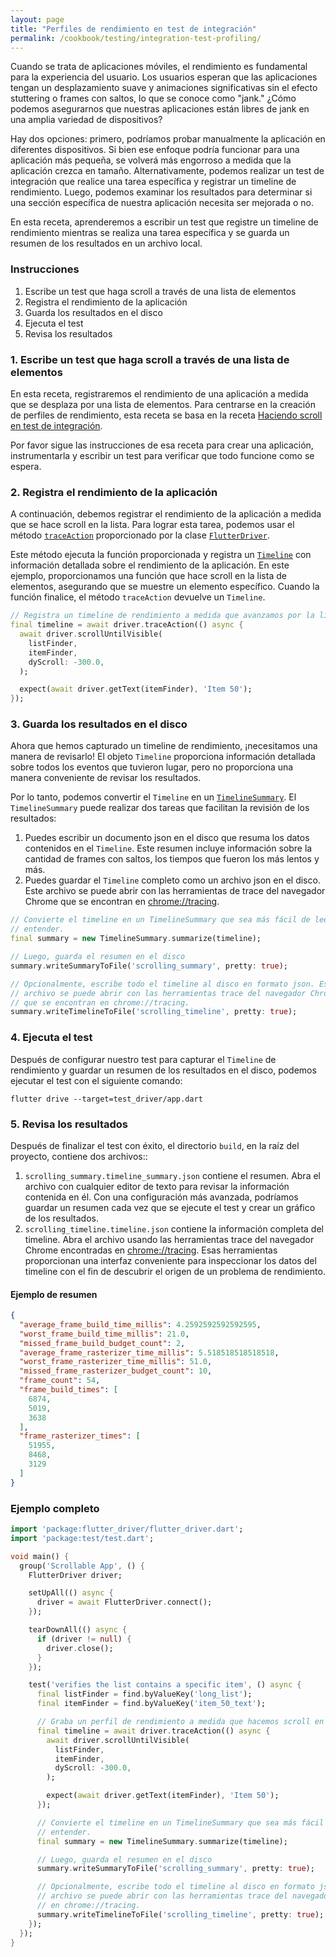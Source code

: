 ```yaml
---
layout: page
title: "Perfiles de rendimiento en test de integración"
permalink: /cookbook/testing/integration-test-profiling/
---
```


Cuando se trata de aplicaciones móviles, el rendimiento es fundamental para la experiencia del usuario. Los usuarios esperan que las aplicaciones tengan un desplazamiento suave y animaciones significativas sin el efecto stuttering o frames con saltos, lo que se conoce como "jank." ¿Cómo podemos asegurarnos que nuestras aplicaciones están libres de jank en una amplia variedad de dispositivos?

Hay dos opciones: primero, podríamos probar manualmente la aplicación en diferentes dispositivos. Si bien ese enfoque podría funcionar para una aplicación más pequeña, se volverá más engorroso a medida que la aplicación crezca en tamaño. Alternativamente, podemos realizar un test de integración que realice una tarea específica y registrar un timeline de rendimiento. Luego, podemos examinar los resultados para determinar si una sección específica de nuestra aplicación necesita ser mejorada o no.

En esta receta, aprenderemos a escribir un test que registre un timeline de rendimiento mientras se realiza una tarea específica y se guarda un resumen de los resultados en un archivo local.

### Instrucciones

  1. Escribe un test que haga scroll a través de una lista de elementos
  2. Registra el rendimiento de la aplicación
  3. Guarda los resultados en el disco
  4. Ejecuta el test
  5. Revisa los resultados

### 1. Escribe un test que haga scroll a través de una lista de elementos

En esta receta, registraremos el rendimiento de una aplicación a medida que se desplaza por una lista de elementos. Para centrarse en la creación de perfiles de rendimiento, esta receta se basa en la receta 
[Haciendo scroll en test de integración](/cookbook/testing/integration-test-scrolling/).

Por favor sigue las instrucciones de esa receta para crear una aplicación, instrumentarla y escribir un test para verificar que todo funcione como se espera.

### 2. Registra el rendimiento de la aplicación

A continuación, debemos registrar el rendimiento de la aplicación a medida que se hace scroll en la lista. Para lograr esta tarea, podemos usar el método
[`traceAction`](https://docs.flutter.io/flutter/flutter_driver/FlutterDriver/traceAction.html) proporcionado por la clase 
[`FlutterDriver`](https://docs.flutter.io/flutter/flutter_driver/FlutterDriver-class.html).

Este método ejecuta la función proporcionada y registra un
[`Timeline`](https://docs.flutter.io/flutter/flutter_driver/Timeline-class.html)
con información detallada sobre el rendimiento de la aplicación. En este ejemplo, proporcionamos una función que hace scroll en la lista de elementos, asegurando que se muestre un elemento específico. Cuando la función finalice, el método `traceAction` devuelve un `Timeline`.

<!-- skip -->
```dart
// Registra un timeline de rendimiento a medida que avanzamos por la lista de elementos
final timeline = await driver.traceAction(() async {
  await driver.scrollUntilVisible(
    listFinder,
    itemFinder,
    dyScroll: -300.0,
  );

  expect(await driver.getText(itemFinder), 'Item 50');
});
```

### 3. Guarda los resultados en el disco

Ahora que hemos capturado un timeline de rendimiento, ¡necesitamos una manera de revisarlo! El objeto `Timeline` proporciona información detallada sobre todos los eventos que tuvieron lugar, pero no proporciona una manera conveniente de revisar los resultados.

Por lo tanto, podemos convertir el `Timeline` en un
[`TimelineSummary`](https://docs.flutter.io/flutter/flutter_driver/TimelineSummary-class.html).
El `TimelineSummary` puede realizar dos tareas que facilitan la revisión de los resultados:

  1. Puedes escribir un documento json en el disco que resuma los datos contenidos en el `Timeline`. Este resumen incluye información sobre la cantidad de 
  frames con saltos, los tiempos que fueron los más lentos y más.
  2. Puedes guardar el `Timeline` completo como un archivo json en el disco. Este archivo se puede abrir con las herramientas de trace del navegador Chrome que se encontran en 
  [chrome://tracing](chrome://tracing).

<!-- skip -->
```dart
// Convierte el timeline en un TimelineSummary que sea más fácil de leer y
// entender.
final summary = new TimelineSummary.summarize(timeline);

// Luego, guarda el resumen en el disco
summary.writeSummaryToFile('scrolling_summary', pretty: true);

// Opcionalmente, escribe todo el timeline al disco en formato json. Este
// archivo se puede abrir con las herramientas trace del navegador Chrome 
// que se encontran en chrome://tracing.
summary.writeTimelineToFile('scrolling_timeline', pretty: true);
```

### 4. Ejecuta el test

Después de configurar nuestro test para capturar el `Timeline` de rendimiento y guardar un resumen de los resultados en el disco, podemos ejecutar el test con el siguiente comando:

```
flutter drive --target=test_driver/app.dart
```

### 5. Revisa los resultados

Después de finalizar el test con éxito, el directorio `build`, en la raíz del proyecto, contiene dos archivos::

  1. `scrolling_summary.timeline_summary.json` contiene el resumen. Abra el archivo con cualquier editor de texto para revisar la información contenida en él. Con una configuración más avanzada, podríamos guardar un resumen cada vez que se ejecute el test y crear un gráfico de los resultados.
  2. `scrolling_timeline.timeline.json` contiene la información completa del timeline.
  Abra el archivo usando las herramientas trace del navegador Chrome encontradas en 
  [chrome://tracing](chrome://tracing). Esas herramientas proporcionan una interfaz conveniente para inspeccionar los datos del timeline con el fin de descubrir el origen de un problema de rendimiento.

#### Ejemplo de resumen

```json
{
  "average_frame_build_time_millis": 4.2592592592592595,
  "worst_frame_build_time_millis": 21.0,
  "missed_frame_build_budget_count": 2,
  "average_frame_rasterizer_time_millis": 5.518518518518518,
  "worst_frame_rasterizer_time_millis": 51.0,
  "missed_frame_rasterizer_budget_count": 10,
  "frame_count": 54,
  "frame_build_times": [
    6874,
    5019,
    3638
  ],
  "frame_rasterizer_times": [
    51955,
    8468,
    3129
  ]
}
```

### Ejemplo completo

```dart
import 'package:flutter_driver/flutter_driver.dart';
import 'package:test/test.dart';

void main() {
  group('Scrollable App', () {
    FlutterDriver driver;

    setUpAll(() async {
      driver = await FlutterDriver.connect();
    });

    tearDownAll(() async {
      if (driver != null) {
        driver.close();
      }
    });

    test('verifies the list contains a specific item', () async {
      final listFinder = find.byValueKey('long_list');
      final itemFinder = find.byValueKey('item_50_text');

      // Graba un perfil de rendimiento a medida que hacemos scroll en la lista de elementos
      final timeline = await driver.traceAction(() async {
        await driver.scrollUntilVisible(
          listFinder,
          itemFinder,
          dyScroll: -300.0,
        );

        expect(await driver.getText(itemFinder), 'Item 50');
      });

      // Convierte el timeline en un TimelineSummary que sea más fácil de leer y
      // entender.
      final summary = new TimelineSummary.summarize(timeline);

      // Luego, guarda el resumen en el disco
      summary.writeSummaryToFile('scrolling_summary', pretty: true);

      // Opcionalmente, escribe todo el timeline al disco en formato json. Este
      // archivo se puede abrir con las herramientas trace del navegador Chrome encontradas
      // en chrome://tracing.
      summary.writeTimelineToFile('scrolling_timeline', pretty: true);
    });
  });
}
```
